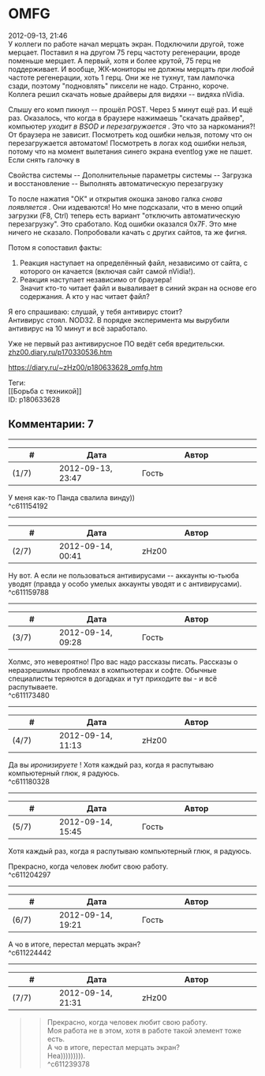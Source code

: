 OMFG
====

  
2012-09-13, 21:46  
 У коллеги по работе начал мерцать экран. Подключили другой, тоже мерцает. Поставил я на другом 75 герц частоту регенерации, вроде поменьше мерцает. А первый, хотя и более крутой, 75 герц не поддерживает. И вообще, ЖК-мониторы не должны мерцать  *при любой*  частоте регенерации, хоть 1 герц. Они же не тухнут, там лампочка сзади, поэтому "подновлять" пиксели не надо. Странно, короче. Коллега решил скачать новые драйверы для видяхи -- видяха nVidia.   
   
 Слышу его комп пикнул -- прошёл POST. Через 5 минут ещё раз. И ещё раз. Оказалось, что когда в браузере нажимаешь "скачать драйвер", компьютер  *уходит в BSOD и перезагружается*  . Это что за наркомания?! От браузера не зависит. Посмотреть код ошибки нельзя, потому что он перезагружается автоматом! Посмотреть в логах код ошибки нельзя, потому что на момент вылетания синего экрана eventlog уже не пашет. Если снять галочку в   
   
 Свойства системы -- Дополнительные параметры системы -- Загрузка и восстановление -- Выполнять автоматическую перезагрузку   
   
 То после нажатия "ОК" и открытия окошка заново галка  *снова появляется*  . Они издеваются! Но мне подсказали, что в меню опций загрузки (F8, Ctrl) теперь есть вариант "отключить автоматическую перезагрузку". Это сработало. Код ошибки оказался 0x7F. Это мне ничего не сказало. Попробовали качать с других сайтов, та же фигня.   
   
 Потом я сопоставил факты:   
 1. Реакция наступает на определённый файл, независимо от сайта, с которого он качается (включая сайт самой nVidia!).   
 2. Реакция наступает независимо от браузера!   
 Значит кто-то читает файл и вываливает в синий экран на основе его содержания. А кто у нас читает файл?   
   
 Я его спрашиваю: слушай, у тебя антивирус стоит?   
 Антивирус стоял. NOD32. В порядке эксперимента мы вырубили антивирус на 10 минут и всё заработало.   
   
 Уже не первый раз антивирусное ПО ведёт себя вредительски.  [zhz00.diary.ru/p170330536.htm](Сенсация!%20Программа%20от%20Microsoft%20оказалась%20fork-бомбой!)    
  
<https://diary.ru/~zHz00/p180633628_omfg.htm>  
  
Теги:  
[[Борьба с техникой]]  
ID: p180633628  


Комментарии: 7
--------------

  


---



|         #         |              Дата              |                     Автор                     |           ID           |
| --- | --- | --- | --- |
| (1/7) | 2012-09-13, 23:47 | Гость | c611154192 |

  
 У меня как-то Панда свалила винду))   
 ^c611154192

---



|         #         |              Дата              |                     Автор                     |           ID           |
| --- | --- | --- | --- |
| (2/7) | 2012-09-14, 00:41 | zHz00 | c611159788 |

  
 Ну вот. А если не пользоваться антивирусами -- аккаунты ю-тьюба уводят (правда у особо умелых аккаунты уводят и с антивирусами).   
 ^c611159788

---



|         #         |              Дата              |                     Автор                     |           ID           |
| --- | --- | --- | --- |
| (3/7) | 2012-09-14, 09:28 | Гость | c611173480 |

  
 Холмс, это невероятно! Про вас надо рассказы писать. Рассказы о неразрешимых проблемах в компьютерах и софте. Обычные специалисты теряются в догадках и тут приходите вы - и всё распутываете.   
 ^c611173480

---



|         #         |              Дата              |                     Автор                     |           ID           |
| --- | --- | --- | --- |
| (4/7) | 2012-09-14, 11:13 | zHz00 | c611180328 |

  
 Да вы  *иронизируете*  ! Хотя каждый раз, когда я распутываю компьютерный глюк, я радуюсь.   
 ^c611180328

---



|         #         |              Дата              |                     Автор                     |           ID           |
| --- | --- | --- | --- |
| (5/7) | 2012-09-14, 15:45 | Гость | c611204297 |

  
  Хотя каждый раз, когда я распутываю компьютерный глюк, я радуюсь.    
   
 Прекрасно, когда человек любит свою работу.   
 ^c611204297

---



|         #         |              Дата              |                     Автор                     |           ID           |
| --- | --- | --- | --- |
| (6/7) | 2012-09-14, 19:21 | Гость | c611224442 |

  
 А чо в итоге, перестал мерцать экран?   
 ^c611224442

---



|         #         |              Дата              |                     Автор                     |           ID           |
| --- | --- | --- | --- |
| (7/7) | 2012-09-14, 21:31 | zHz00 | c611239378 |

  
 >>Прекрасно, когда человек любит свою работу.   
 Моя работа не в этом, хотя в работе такой элемент тоже есть.   
 >>А чо в итоге, перестал мерцать экран?   
 Неа))))))))).   
 ^c611239378